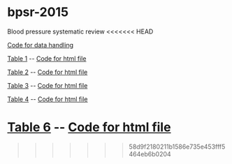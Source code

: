 # bpsr-2015
Blood pressure systematic review
<<<<<<< HEAD

[Code for data handling](make-data.R)

[Table 1](https://avonholle.github.io/bpsr-2015/table1.html) -- [Code for html file](table1.Rmd)

[Table 2](http://avonholle.github.io/bpsr-2015/table2.html) -- [Code for html file](table2.Rmd)

[Table 3](http://avonholle.github.io/bpsr-2015/table3.html) -- [Code for html file](table3.Rmd)

[Table 4](http://avonholle.github.io/bpsr-2015/table4.html) -- [Code for html file](table4.Rmd)


[Table 6](http://avonholle.github.io/bpsr-2015/table6.html) -- [Code for html file](table6.Rmd)
=======
>>>>>>> 58d9f2180211b1586e735e453fff5464eb6b0204
